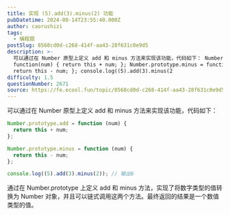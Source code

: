 ```yaml
---
title: 实现 (5).add(3).minus(2) 功能
pubDatetime: 2024-08-14T23:55:40.000Z
author: caorushizi
tags:
  - 编程题
postSlug: 8568cd0d-c268-414f-aa43-28f631c0e9d5
description: >-
  可以通过在 Number 原型上定义 add 和 minus 方法来实现该功能，代码如下： Number.prototype.add =
  function(num) { return this + num; }; Number.prototype.minus = function(num) {
  return this - num; }; console.log((5).add(3).minus(2
difficulty: 1.5
questionNumber: 2671
source: https://fe.ecool.fun/topic/8568cd0d-c268-414f-aa43-28f631c0e9d5
---
```


可以通过在 Number 原型上定义 add 和 minus 方法来实现该功能，代码如下：

```javascript
Number.prototype.add = function (num) {
  return this + num;
};

Number.prototype.minus = function (num) {
  return this - num;
};

console.log((5).add(3).minus(2)); // 输出6
```

通过在 Number.prototype 上定义 add 和 minus 方法，实现了将数字类型的值转换为 Number 对象，并且可以链式调用这两个方法。最终返回的结果是一个数值类型的值。
